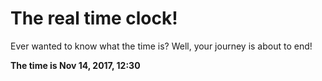# The real time clock!

Ever wanted to know what the time is? Well, your journey is about to end!

**The time is Nov 14, 2017, 12:30**